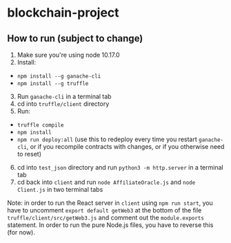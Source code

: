 # blockchain-project

## How to run (subject to change)
1. Make sure you're using node 10.17.0
2. Install:
  - `npm install --g ganache-cli`
  - `npm install --g truffle`
3. Run `ganache-cli` in a terminal tab
4. cd into `truffle/client` directory
5. Run:
  - `truffle compile`
  - `npm install`
  - `npm run deploy:all` (use this to redeploy every time you restart `ganache-cli`, or if you recompile contracts with changes, or if you otherwise need to reset)
6. cd into `test_json` directory and run `python3 -m http.server` in a terminal tab
7. cd back into `client` and run `node AffiliateOracle.js` and `node Client.js` in two terminal tabs

Note: in order to run the React server in `client` using `npm run start`, you have to uncomment `export default getWeb3` at the bottom of the file `truffle/client/src/getWeb3.js` and comment out the `module.exports` statement. In order to run the pure Node.js files, you have to reverse this (for now).